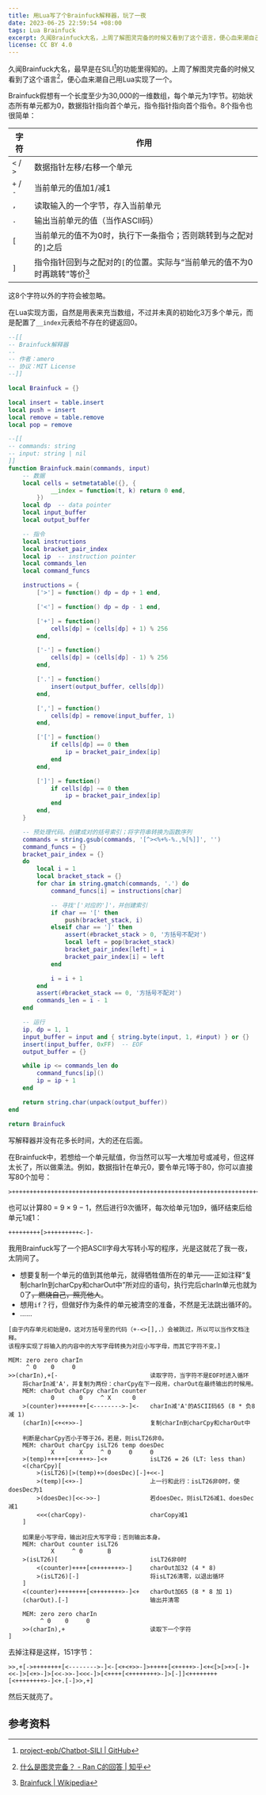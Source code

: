 ```yaml
---
title: 用Lua写了个Brainfuck解释器，玩了一夜
date: 2023-06-25 22:59:54 +08:00
tags: Lua Brainfuck
excerpt: 久闻Brainfuck大名，上周了解图灵完备的时候又看到了这个语言，便心血来潮自己用Lua实现了一个，玩了一夜。
license: CC BY 4.0
---
```


久闻Brainfuck大名，最早是在SILI[^SILI]的功能里得知的。上周了解图灵完备的时候又看到了这个语言[^Turing]，便心血来潮自己用Lua实现了一个。

Brainfuck假想有一个长度至少为30&zwj;,&zwj;000的一维数组，每个单元为1字节。初始状态所有单元都为0，数据指针指向首个单元，指令指针指向首个指令。8个指令也很简单：

| 字符 | 作用 |
|----|----|
| `<` / `>` | 数据指针左移/右移一个单元 |
| `+` / `-` | 当前单元的值加1/减1 |
| `,` | 读取输入的一个字节，存入当前单元 |
| `.` | 输出当前单元的值（当作ASCII码） |
| `[` | 当前单元的值不为0时，执行下一条指令；否则跳转到与之配对的`]`之后 |
| `]` | 指令指针回到与之配对的`[`的位置。实际与“当前单元的值不为0时再跳转”等价[^enwp] |

这8个字符以外的字符会被忽略。

在Lua实现方面，自然是用表来充当数组，不过并未真的初始化3万多个单元，而是配置了`__index`元表给不存在的键返回0。

```lua
--[[
-- Brainfuck解释器
--
-- 作者：amero
-- 协议：MIT License
--]]

local Brainfuck = {}

local insert = table.insert
local push = insert
local remove = table.remove
local pop = remove

--[[
-- commands: string
-- input: string | nil
]]
function Brainfuck.main(commands, input)
	-- 数据
	local cells = setmetatable({}, {
			__index = function(t, k) return 0 end,
		})
	local dp  -- data pointer
	local input_buffer
	local output_buffer

	-- 指令
	local instructions
	local bracket_pair_index
	local ip  -- instruction pointer
	local commands_len
	local command_funcs

	instructions = {
		['>'] = function() dp = dp + 1 end,

		['<'] = function() dp = dp - 1 end,

		['+'] = function()
			cells[dp] = (cells[dp] + 1) % 256
		end,

		['-'] = function()
			cells[dp] = (cells[dp] - 1) % 256
		end,

		['.'] = function()
			insert(output_buffer, cells[dp])
		end,

		[','] = function()
			cells[dp] = remove(input_buffer, 1)
		end,

		['['] = function()
			if cells[dp] == 0 then
				ip = bracket_pair_index[ip]
			end
		end,

		[']'] = function()
			if cells[dp] ~= 0 then
				ip = bracket_pair_index[ip]
			end
		end,
	}

	-- 预处理代码。创建成对的括号索引；将字符串转换为函数序列
	commands = string.gsub(commands, '[^><%+%-%.,%[%]]', '')
	command_funcs = {}
	bracket_pair_index = {}
	do
		local i = 1
		local bracket_stack = {}
		for char in string.gmatch(commands, '.') do
			command_funcs[i] = instructions[char]

			-- 寻找'['对应的']'，并创建索引
			if char == '[' then
				push(bracket_stack, i)
			elseif char == ']' then
				assert(#bracket_stack > 0, '方括号不配对')
				local left = pop(bracket_stack)
				bracket_pair_index[left] = i
				bracket_pair_index[i] = left
			end

			i = i + 1
		end
		assert(#bracket_stack == 0, '方括号不配对')
		commands_len = i - 1
	end

	-- 运行
	ip, dp = 1, 1
	input_buffer = input and { string.byte(input, 1, #input) } or {}
	insert(input_buffer, 0xFF)  -- EOF
	output_buffer = {}

	while ip <= commands_len do
		command_funcs[ip]()
		ip = ip + 1
	end

	return string.char(unpack(output_buffer))
end

return Brainfuck
```

写解释器并没有花多长时间，大的还在后面。

在Brainfuck中，若想给一个单元赋值，你当然可以写一大堆加号或减号，但这样太长了，所以做乘法。例如，数据指针在单元0，要令单元1等于80，你可以直接写80个加号：

```brainfuck
>++++++++++++++++++++++++++++++++++++++++++++++++++++++++++++++++++++++++++++++++
```

也可以计算80 = 9 × 9 − 1，然后进行9次循环，每次给单元1加9，循环结束后给单元1减1：

```brainfuck
+++++++++[>+++++++++<-]-
```

我用Brainfuck写了一个把ASCII字母大写转小写的程序，光是这就花了我一夜，太阴间了。

- 想要复制一个单元的值到其他单元，就得牺牲值所在的单元——正如注释“复制charIn到charCpy和charOut中”所对应的语句，执行完后charIn单元也就为0了~~，燃烧自己，照亮他人~~。
- 想用`if`？行，但做好作为条件的单元被清空的准备，不然是无法跳出循环的。
- ……

```brainfuck
[由于内存单元初始是0，这对方括号里的代码（+-<>[],.）会被跳过，所以可以当作文档注释。
该程序实现了将输入的内容中的大写字母转换为对应小写字母，而其它字符不变。]

MEM: zero zero charIn
     ^ 0    0     0
>>(charIn),+[-                          读取字符，当字符不是EOF时进入循环
    将charIn减'A'，并复制为两份：charCpy在下一段用，charOut在最终输出的时候用。
    MEM: charOut charCpy charIn counter
            0       0     ^ X      0
    >(counter)++++++++[<-------->-]<-   charIn减'A'的ASCII码65 (8 * 负8 减 1)
    (charIn)[<+<+>>-]                   复制charIn到charCpy和charOut中

    判断是charCpy否小于等于26，若是，则isLT26非0。
    MEM: charOut charCpy isLT26 temp doesDec
            X       X     ^ 0     0     0
    >(temp)+++++[<+++++>-]<+            isLT26 = 26 (LT: less than)
    <(charCpy)[
        >(isLT26)[>(temp)+>(doesDec)[-]+<<-]
        >(temp)[<+>-]                   上一行和此行：isLT26非0时，使doesDec为1
        >(doesDec)[<<->>-]              若doesDec，则isLT26减1、doesDec减1
        <<<(charCopy)-                  charCopy减1
    ]

    如果是小写字母，输出对应大写字母；否则输出本身。
    MEM: charOut counter isLT26
            X     ^ 0       B
    >(isLT26)[                          isLT26非0时
        <(counter)++++[<++++++++>-]     charOut加32 (4 * 8)
        >(isLT26)[-]                    将isLT26清零，以退出循环
    ]
    <(counter)++++++++[<++++++++>-]<+   charOut加65 (8 * 8 加 1)
    (charOut).[-]                       输出并清零

    MEM: zero zero charIn
         ^ 0    0     0
    >>(charIn),+                        读取下一个字符
]
```

去掉注释是这样，151字节：

```brainfuck
>>,+[->++++++++[<-------->-]<-[<+<+>>-]>+++++[<+++++>-]<+<[>[>+>[-]+<<-]>[<+>-]>[<<->>-]<<<-]>[<++++[<++++++++>-]>[-]]<++++++++[<++++++++>-]<+.[-]>>,+]
```

然后天就亮了。

## 参考资料

[^SILI]: [project-epb/Chatbot-SILI \| GitHub](https://github.com/project-epb/Chatbot-SILI)

[^Turing]: [什么是图灵完备？ - Ran C的回答 \| 知乎](https://www.zhihu.com/question/20115374/answer/288346717)

[^enwp]: [Brainfuck \| Wikipedia](https://en.wikipedia.org/wiki/Brainfuck)
